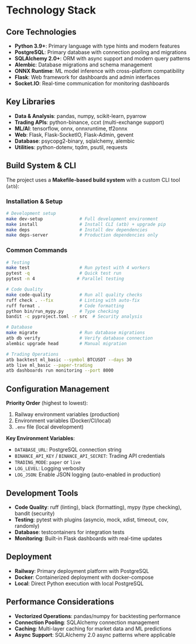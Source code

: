 # Technology Stack

## Core Technologies

- **Python 3.9+**: Primary language with type hints and modern features
- **PostgreSQL**: Primary database with connection pooling and migrations
- **SQLAlchemy 2.0+**: ORM with async support and modern query patterns
- **Alembic**: Database migrations and schema management
- **ONNX Runtime**: ML model inference with cross-platform compatibility
- **Flask**: Web framework for dashboards and admin interfaces
- **Socket.IO**: Real-time communication for monitoring dashboards

## Key Libraries

- **Data & Analysis**: pandas, numpy, scikit-learn, pyarrow
- **Trading APIs**: python-binance, ccxt (multi-exchange support)
- **ML/AI**: tensorflow, onnx, onnxruntime, tf2onnx
- **Web**: Flask, Flask-SocketIO, Flask-Admin, gevent
- **Database**: psycopg2-binary, sqlalchemy, alembic
- **Utilities**: python-dotenv, tqdm, psutil, requests

## Build System & CLI

The project uses a **Makefile-based build system** with a custom CLI tool (`atb`):

### Installation & Setup
```bash
# Development setup
make dev-setup              # Full development environment
make install                # Install CLI (atb) + upgrade pip
make deps                   # Install dev dependencies
make deps-server            # Production dependencies only
```

### Common Commands
```bash
# Testing
make test                   # Run pytest with 4 workers
pytest -q                   # Quick test run
pytest -n 4                # Parallel testing

# Code Quality
make code-quality           # Run all quality checks
ruff check . --fix          # Linting with auto-fix
ruff format .               # Code formatting
python bin/run_mypy.py      # Type checking
bandit -c pyproject.toml -r src  # Security analysis

# Database
make migrate                # Run database migrations
atb db verify               # Verify database connection
alembic upgrade head        # Manual migration

# Trading Operations
atb backtest ml_basic --symbol BTCUSDT --days 30
atb live ml_basic --paper-trading
atb dashboards run monitoring --port 8000
```

## Configuration Management

**Priority Order** (highest to lowest):
1. Railway environment variables (production)
2. Environment variables (Docker/CI/local)
3. `.env` file (local development)

**Key Environment Variables**:
- `DATABASE_URL`: PostgreSQL connection string
- `BINANCE_API_KEY` / `BINANCE_API_SECRET`: Trading API credentials
- `TRADING_MODE`: `paper` or `live`
- `LOG_LEVEL`: Logging verbosity
- `LOG_JSON`: Enable JSON logging (auto-enabled in production)

## Development Tools

- **Code Quality**: ruff (linting), black (formatting), mypy (type checking), bandit (security)
- **Testing**: pytest with plugins (asyncio, mock, xdist, timeout, cov, randomly)
- **Database**: testcontainers for integration tests
- **Monitoring**: Built-in Flask dashboards with real-time updates

## Deployment

- **Railway**: Primary deployment platform with PostgreSQL
- **Docker**: Containerized deployment with docker-compose
- **Local**: Direct Python execution with local PostgreSQL

## Performance Considerations

- **Vectorized Operations**: pandas/numpy for backtesting performance
- **Connection Pooling**: SQLAlchemy connection management
- **Caching**: Multi-layer caching for market data and ML predictions
- **Async Support**: SQLAlchemy 2.0 async patterns where applicable